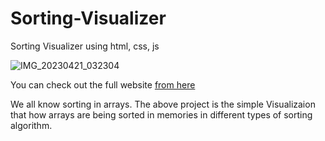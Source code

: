 # Sorting-Visualizer
Sorting Visualizer using html, css, js

![IMG_20230421_032304](https://user-images.githubusercontent.com/123149345/233496402-aee07c33-d512-46db-8d56-a3c25ebddde1.jpg)



You can check out the full website [from here](https://sorting-visualizer-sayandeep-phn.netlify.app/)


We all know sorting in arrays. The above project is the simple Visualizaion that how arrays are being sorted in memories in different types of sorting algorithm.
